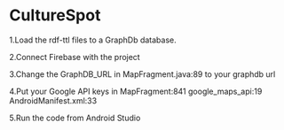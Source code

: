 # CultureSpot



1.Load the rdf-ttl files to a GraphDb database.



2.Connect Firebase with the project


3.Change the GraphDB_URL in MapFragment.java:89 to your graphdb url



4.Put your Google API keys in MapFragment:841 google_maps_api:19  AndroidManifest.xml:33



5.Run the code from Android Studio
